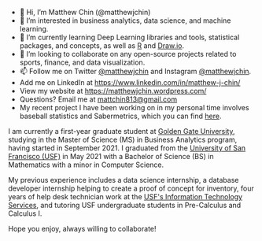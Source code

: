 - 👋 Hi, I’m Matthew Chin (@matthewjchin)
- 👀 I’m interested in business analytics, data science, and machine learning. 
- 🌱 I’m currently learning Deep Learning libraries and tools, statistical packages, and concepts, as well as [R](https://www.r-project.org/) and [Draw.io](https://drawio-app.com/).
- 💞️ I’m looking to collaborate on any open-source projects related to sports, finance, and data visualization. 
- 📫 Follow me on Twitter [@matthewjchin](https://www.twitter.com/matthewjchin) and Instagram [@matthewjchin](https://www.instagram.com/matthewjchin/). 
- Add me on LinkedIn at https://www.linkedin.com/in/matthew-j-chin/
- View my website at https://matthewjchin.wordpress.com/
- Questions? Email me at <mattchin813@gmail.com>
- My recent project I have been working on in my personal time involves baseball statistics and Sabermetrics, which you can find [here](https://github.com/matthewjchin/baseballstats).



I am currently a first-year graduate student at [Golden Gate University](https://www.ggu.edu/), studying in the Master of Science (MS) in Business Analytics program, having started in September 2021.
I graduated from the [University of San Francisco (USF)](https://www.usfca.edu/) in May 2021 with a Bachelor of Science (BS) in Mathematics with a minor in Computer Science. 

My previous experience includes a data science internship, a database developer internship helping to create a proof of concept for inventory, four years of help desk technician work at the [USF's Information Technology Services](https://myusf.usfca.edu/its), and tutoring USF undergraduate students in Pre-Calculus and Calculus I. 

Hope you enjoy, always willing to collaborate!

